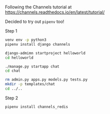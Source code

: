 Following the Channels tutorial at https://channels.readthedocs.io/en/latest/tutorial/

Decided to try out `pipenv` too!

Step 1
```bash
venv env -p python3
pipenv install django channels

django-admimn startproject helloworld
cd helloworld

./manage.py startapp chat
cd chat

rm admin.py apps.py models.py tests.py
mkdir -p templates/chat
cd ../..
```

Step 2
```bash
pipenv install channels_redis
```
